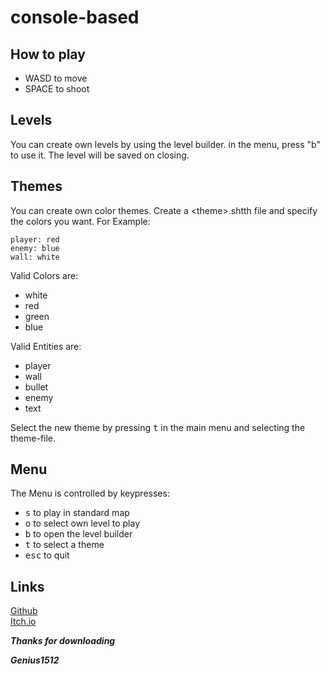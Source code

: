 # console-based

## How to play
- WASD to move
- SPACE to shoot

## Levels
You can create own levels by using the level builder. in the menu, press "b" to use it. The level will be saved on closing.

## Themes
You can create own color themes. Create a \<theme\>.shtth file and specify the colors you want. For Example:
```
player: red
enemy: blue
wall: white
```

Valid Colors are:
- white
- red
- green
- blue

Valid Entities are:
- player
- wall
- bullet
- enemy
- text

Select the new theme by pressing <kbd>t</kbd> in the main menu and selecting the theme-file.

## Menu
The Menu is controlled by keypresses:
- <kbd>s</kbd> to play in standard map
- <kbd>o</kbd> to select own level to play
- <kbd>b</kbd> to open the level builder
- <kbd>t</kbd> to select a theme
- <kbd>esc</kbd> to quit

## Links
[Github](https://github.com/Genius1512)\
[Itch.io](https://genius1512.itch.io/text-shooter)

___Thanks for downloading___

___Genius1512___
